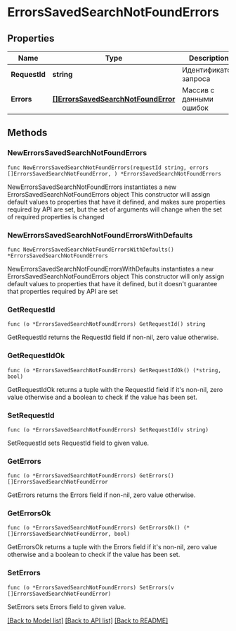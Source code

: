 # ErrorsSavedSearchNotFoundErrors

## Properties

Name | Type | Description | Notes
------------ | ------------- | ------------- | -------------
**RequestId** | **string** | Идентификатор запроса | 
**Errors** | [**[]ErrorsSavedSearchNotFoundError**](ErrorsSavedSearchNotFoundError.md) | Массив с данными ошибок | 

## Methods

### NewErrorsSavedSearchNotFoundErrors

`func NewErrorsSavedSearchNotFoundErrors(requestId string, errors []ErrorsSavedSearchNotFoundError, ) *ErrorsSavedSearchNotFoundErrors`

NewErrorsSavedSearchNotFoundErrors instantiates a new ErrorsSavedSearchNotFoundErrors object
This constructor will assign default values to properties that have it defined,
and makes sure properties required by API are set, but the set of arguments
will change when the set of required properties is changed

### NewErrorsSavedSearchNotFoundErrorsWithDefaults

`func NewErrorsSavedSearchNotFoundErrorsWithDefaults() *ErrorsSavedSearchNotFoundErrors`

NewErrorsSavedSearchNotFoundErrorsWithDefaults instantiates a new ErrorsSavedSearchNotFoundErrors object
This constructor will only assign default values to properties that have it defined,
but it doesn't guarantee that properties required by API are set

### GetRequestId

`func (o *ErrorsSavedSearchNotFoundErrors) GetRequestId() string`

GetRequestId returns the RequestId field if non-nil, zero value otherwise.

### GetRequestIdOk

`func (o *ErrorsSavedSearchNotFoundErrors) GetRequestIdOk() (*string, bool)`

GetRequestIdOk returns a tuple with the RequestId field if it's non-nil, zero value otherwise
and a boolean to check if the value has been set.

### SetRequestId

`func (o *ErrorsSavedSearchNotFoundErrors) SetRequestId(v string)`

SetRequestId sets RequestId field to given value.


### GetErrors

`func (o *ErrorsSavedSearchNotFoundErrors) GetErrors() []ErrorsSavedSearchNotFoundError`

GetErrors returns the Errors field if non-nil, zero value otherwise.

### GetErrorsOk

`func (o *ErrorsSavedSearchNotFoundErrors) GetErrorsOk() (*[]ErrorsSavedSearchNotFoundError, bool)`

GetErrorsOk returns a tuple with the Errors field if it's non-nil, zero value otherwise
and a boolean to check if the value has been set.

### SetErrors

`func (o *ErrorsSavedSearchNotFoundErrors) SetErrors(v []ErrorsSavedSearchNotFoundError)`

SetErrors sets Errors field to given value.



[[Back to Model list]](../README.md#documentation-for-models) [[Back to API list]](../README.md#documentation-for-api-endpoints) [[Back to README]](../README.md)


